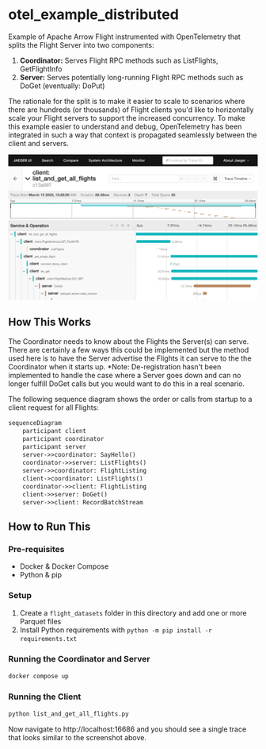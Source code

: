 # otel_example_distributed

Example of Apache Arrow Flight instrumented with OpenTelemetry that splits the Flight Server into two components:

1. **Coordinator:** Serves Flight RPC methods such as ListFlights, GetFlightInfo
2. **Server:** Serves potentially long-running Flight RPC methods such as DoGet (eventually: DoPut)

The rationale for the split is to make it easier to scale to scenarios where there are hundreds (or thousands) of Flight clients you'd like to horizontally scale your Flight servers to support the increased concurrency.
To make this example easier to understand and debug, OpenTelemetry has been integrated in such a way that context is propagated seamlessly between the client and servers.

![Screenshot of JaegerUI showing a complicated OpenTelemetry trace between there services: client, coordinator, and server.](./docs/jaeger_screenshot.png)

## How This Works

The Coordinator needs to know about the Flights the Server(s) can serve.
There are certainly a few ways this could be implemented but the method used here is to have the Server advertise the Flights it can serve to the the Coordinator when it starts up.
*Note: De-registration hasn't been implemented to handle the case where a Server goes down and can no longer fulfill DoGet calls but you would want to do this in a real scenario.

The following sequence diagram shows the order or calls from startup to a client request for all Flights:

```mermaid
sequenceDiagram
    participant client
    participant coordinator
    participant server
    server->>coordinator: SayHello()
    coordinator->>server: ListFlights()
    server->>coordinator: FlightListing
    client->coordinator: ListFlights()
    coordinator->>client: FlightListing
    client->>server: DoGet()
    server->>client: RecordBatchStream
```

## How to Run This

### Pre-requisites

- Docker & Docker Compose
- Python & pip

### Setup

1. Create a `flight_datasets` folder in this directory and add one or more Parquet files
2. Install Python requirements with `python -m pip install -r requirements.txt`

### Running the Coordinator and Server

```sh
docker compose up
```

### Running the Client

```sh
python list_and_get_all_flights.py
```

Now navigate to http://localhost:16686 and you should see a single trace that looks similar to the screenshot above.
